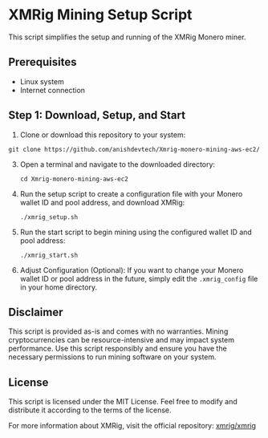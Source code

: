 
# XMRig Mining Setup Script

This script simplifies the setup and running of the XMRig Monero miner.

## Prerequisites

- Linux system
- Internet connection

## Step 1: Download, Setup, and Start

1. Clone or download this repository to your system:
  ```
 git clone https://github.com/anishdevtech/Xmrig-monero-mining-aws-ec2/
  ```

3. Open a terminal and navigate to the downloaded directory:
   ```
   cd Xmrig-monero-mining-aws-ec2
   ```

4. Run the setup script to create a configuration file with your Monero wallet ID and pool address, and download XMRig:
   ```
   ./xmrig_setup.sh
   ```

5. Run the start script to begin mining using the configured wallet ID and pool address:
   ```
   ./xmrig_start.sh
   ```

6. Adjust Configuration (Optional):
   If you want to change your Monero wallet ID or pool address in the future, simply edit the `.xmrig_config` file in your home directory.

## Disclaimer

This script is provided as-is and comes with no warranties. Mining cryptocurrencies can be resource-intensive and may impact system performance. Use this script responsibly and ensure you have the necessary permissions to run mining software on your system.

## License

This script is licensed under the MIT License. Feel free to modify and distribute it according to the terms of the license.

For more information about XMRig, visit the official repository: [xmrig/xmrig](https://github.com/xmrig/xmrig)
